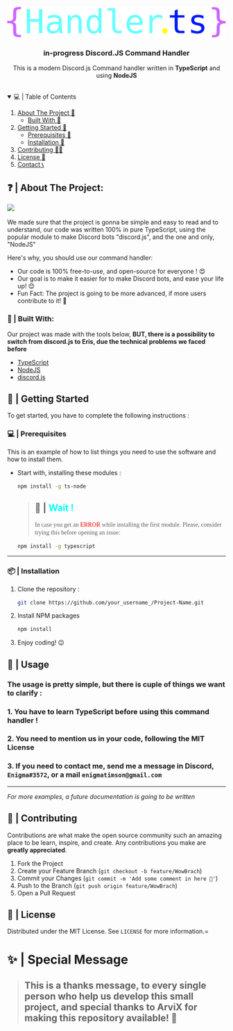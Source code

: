 <p align="center">
  <a href="https://github.com/othneildrew/Best-README-Template">
    <img src="assets/handlerTS-logo.png" alt="Logo">
  </a>

  <h3 align="center">in-progress Discord.JS Command Handler</h3>

  <p align="center">
    This is a modern Discord.js Command handler written in <strong>TypeScript</strong> and using <strong>NodeJS</strong>
    <br />
  </p>
</p>

<br/>

<!-- TABLE OF CONTENTS -->
<details open="open">
  <summary>💻 | Table of Contents</summary>
  <ol>
    <li>
      <a href="#--about-the-project">About The Project 🤔</a>
      <ul>
        <li><a href="#--built-with">Built With 🚩</a></li>
      </ul>
    </li>
    <li>
      <a href="#--getting-started">Getting Started 🌟</a>
      <ul>
        <li><a href="#--prerequisites">Prerequisites 🧵</a></li>
        <li><a href="--#installation">Installation 🏹</a></li>
      </ul>
    </li>
    <li><a href="#--contributing">Contributing 💁‍♂️</a></li>
    <li><a href="#--license">License 📁</a></li>
    <li><a href="#--contact">Contact 📞</a></li>
  </ol>
</details>

<!-- ABOUT THE PROJECT -->

## ❓ | About The Project:

<image src="assets/screenshot1.png"></image>

We made sure that the project is gonna be simple and easy to read and to understand, our code was written 100% in pure TypeScript, using the popular module to make Discord bots "discord.js", and the one and only, "NodeJS"

Here's why, you should use our command handler:

- Our code is 100% free-to-use, and open-source for everyone ! 😍
- Our goal is to make it easier for to make Discord bots, and ease your life up! 😊
- Fun Fact: The project is going to be more advanced, if more users contribute to it! 🤖

### 🔰 | Built With:

Our project was made with the tools below, **BUT, there is a possibility to switch from discord.js to Eris, due the technical problems we faced before**

- [TypeScript](https://www.typescriptlang.org/)
- [NodeJS](https://www.nodejs.org)
- [discord.js](https://discord.js.org/)

<!-- GETTING STARTED -->

## 📢 | Getting Started

To get started, you have to complete the following instructions :

### 💻 | Prerequisites

This is an example of how to list things you need to use the software and how to install them.

- Start with, installing these modules :
  ```sh
  npm install -g ts-node
  ```
  > ## 🤚 | <span style="color:cyan">**Wait !**</span>
  >
  > <span style="font-family: Hack">In case you get an <span style="color:red">ERROR</span> while installing the first module. Please, consider trying this before opening an issue: </span>
  ```sh
  npm install -g typescript
  ```

<hr/>

### 📦 | Installation

1. Clone the repository :
   ```sh
   git clone https://github.com/your_username_/Project-Name.git
   ```
2. Install NPM packages
   ```sh
   npm install
   ```
3. Enjoy coding! 😉

<!-- USAGE EXAMPLES -->

## 🤔 | Usage

### The usage is pretty simple, but there is cuple of things we want to clarify :

### 1. You have to learn TypeScript before using this command handler !

### 2. You need to mention us in your code, following the MIT License

### 3. If you need to contact me, send me a message in Discord, ` Enigma#3572`, or a mail `enigmatimson@gmail.com`

<hr/>

_For more examples, a future documentation is going to be written_

<!-- CONTRIBUTING -->

## 🤝 | Contributing

Contributions are what make the open source community such an amazing place to be learn, inspire, and create. Any contributions you make are **greatly appreciated**.

1. Fork the Project
2. Create your Feature Branch (`git checkout -b feature/WowBrach`)
3. Commit your Changes (`git commit -m 'Add some comment in here 👀'`)
4. Push to the Branch (`git push origin feature/WowBrach`)
5. Open a Pull Request

<!-- LICENSE -->

## 📁 | License

Distributed under the MIT License. See `LICENSE` for more information.=

# ✨ | Special Message

> ## This is a thanks message, to every single person who help us develop this small project, and special thanks to ArviX for making this repository available! 💖
